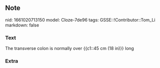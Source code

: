## Note
nid: 1661020713150
model: Cloze-7de96
tags: GSSE::!Contributor::Tom_Li
markdown: false

### Text
<div>
  The transverse colon is normally over {{c1::45 cm (18 in)}} long
</div>

### Extra


